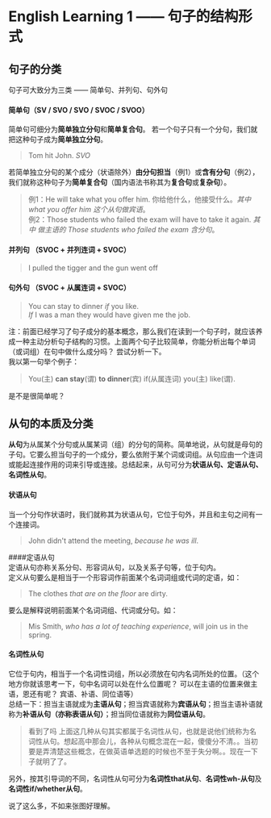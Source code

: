 # English Learning 1 —— 句子的结构形式

## 句子的分类
句子可大致分为三类 —— 简单句、并列句、句外句
#### 简单句（SV / SVO / SVO / SVOC / SVOO）
简单句可细分为**简单独立分句**和**简单复合句**。
若一个句子只有一个分句，我们就把这种句子成为**简单独立分句**。
> Tom hit John.    *SVO*

若简单独立分句的某个成分（状语除外）**由分句担当**（例1）或**含有分句**（例2），我们就称这种句子为**简单复合句**（国内语法书称其为**复合句**或**复杂句**）。
> 例1：He will take what you offer him. 你给他什么，他接受什么。*其中 what you offer him 这个从句做宾语*。  
> 例2：Those students who failed the exam will have to take it again. *其中 做主语的 Those students who failed the exam 含分句*。

#### 并列句 （SVOC + 并列连词 + SVOC）  
> I pulled the tigger and the gun went off  

#### 句外句 （SVOC + 从属连词 + SVOC）
> You can stay to dinner *if* you like.  
> *If* I was a man they would have given me the job.   

注：前面已经学习了句子成分的基本概念，那么我们在读到一个句子时，就应该养成一种主动分析句子结构的习惯。上面两个句子比较简单，你能分析出每个单词（或词组）在句中做什么成分吗？ 尝试分析一下。  
我以第一句举个例子：   
> You(主) **can stay**(谓) **to dinner**(宾) if(从属连词) you(主) like(谓).  

是不是很简单呢？  

## 从句的本质及分类  
**从句**为从属某个分句或从属某词（组）的分句的简称。简单地说，从句就是母句的子句。它要么担当句子的一个成分，要么依附于某个词或词组。从句应由一个连词或能起连接作用的词来引导或连接。总结起来，从句可分为**状语从句、定语从句、名词性从句**。 
#### 状语从句  
当一个分句作状语时，我们就称其为状语从句，它位于句外，并且和主句之间有一个连接词。  
> John didn't attend the meeting, *because he was ill*.  

####定语从句  
定语从句亦称关系分句、形容词从句，以及关系子句等，位于句内。  
定义从句要么是相当于一个形容词作前面某个名词词组或代词的定语，如：
> The clothes *that are on the floor* are dirty.  

要么是解释说明前面某个名词词组、代词或分句。如：  
> Mis Smith, *who has a lot of teaching experience*, will join us in the spring. 

#### 名词性从句  
它位于句内，相当于一个名词性词组，所以必须放在句内名词所处的位置。（这个地方你就该思考一下，句中名词可以处在什么位置呢？ 可以在主语的位置来做主语，恩还有呢？ 宾语、补语、同位语等）  
总结一下：担当主语就成为**主语从句**；担当宾语就称为**宾语从句**；担当主语补语就称为**补语从句（亦称表语从句）**；担当同位语就称为**同位语从句**。  
> 看到了吗 上面这几种从句其实都属于名词性从句，也就是说他们统称为名词性从句。想起高中那会儿，各种从句概念混在一起，傻傻分不清。。当初要是弄清楚这些概念，在做英语单选题的时候也不至于失分啊。。现在一下子就明了了。  

另外，按其引导词的不同，名词性从句可分为**名词性that从句**、**名词性wh-从句**及**名词性if/whether从句**。  

说了这么多，不如来张图好理解。
